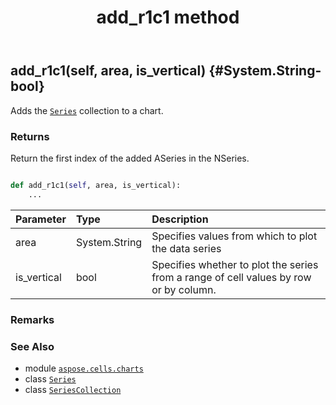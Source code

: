 ﻿---
title: add_r1c1 method
second_title: Aspose.Cells for Python via .NET API References
description: 
type: docs
weight: 30
url: /aspose.cells.charts/seriescollection/add_r1c1/
is_root: false
---

## add_r1c1(self, area, is_vertical) {#System.String-bool}

Adds the [`Series`](/cells/python-net/aspose.cells.charts/series) collection to a chart.


### Returns 


Return the first index of the added ASeries in the NSeries.


```python

def add_r1c1(self, area, is_vertical):
    ...
```


| Parameter | Type | Description |
| :- | :- | :- |
| area | System.String | Specifies values from which to plot the data series |
| is_vertical | bool | Specifies whether to plot the series from a range of cell values by row or by column. |
### Remarks




### See Also
* module [`aspose.cells.charts`](../../)
* class [`Series`](/cells/python-net/aspose.cells.charts/series)
* class [`SeriesCollection`](/cells/python-net/aspose.cells.charts/seriescollection)

